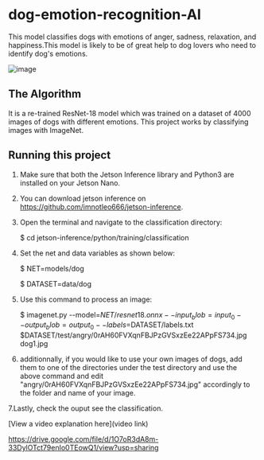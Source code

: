 # dog-emotion-recognition-AI
This model classifies dogs with emotions of anger, sadness, relaxation, and happiness.This model is likely to be of great help to dog lovers who need to identify dog's emotions.
 


![image](https://github.com/user-attachments/assets/d9561753-9366-41e1-8700-698378958e54)

## The Algorithm
It is a re-trained ResNet-18 model which was trained on a dataset of 4000 images of dogs with different emotions. This project works by classifying images with ImageNet. 

## Running this project

1. Make sure that both the Jetson Inference library and Python3 are installed on your Jetson Nano.
2. You can download jetson inference on https://github.com/imnotleo666/jetson-inference.
  
3. Open the terminal and navigate to the classification directory:

   $ cd jetson-inference/python/training/classification

4. Set the net and data variables as shown below:

   $ NET=models/dog

   $ DATASET=data/dog
   
5. Use this command to process an image:

   $ imagenet.py --model=$NET/resnet18.onnx --input_blob=input_0 --output_blob=output_0 --labels=$DATASET/labels.txt $DATASET/test/angry/0rAH60FVXqnFBJPzGVSxzEe22APpFS734.jpg dog1.jpg
   
6. additionnally, if you would like to use your own images of dogs, add them to one of the directories under the test directory and use the above command and edit "angry/0rAH60FVXqnFBJPzGVSxzEe22APpFS734.jpg" accordingly to the folder and name of your image.

7.Lastly, check the ouput see the classification.

[View a video explanation here](video link)

https://drive.google.com/file/d/1O7oR3dA8m-33DylOTct79enIo0TEowQ1/view?usp=sharing 

